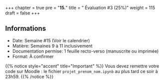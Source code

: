 +++
chapter = true
pre = "<b>15.</b>"
title = " Évaluation #3 (25%)"
weight = 115
draft = false
+++



## Informations

* Date:				Semaine #15 (Voir le calendrier)
* Matière: 		        Semaines 9 à 11 inclusivement
* Documentation permise: 	1 feuille recto-verso (manuscrite ou imprimée)
* Format:			À confirmer


{{% notice style="accent" title="Important" %}}
Vous devez remettre votre code sur Moodle : le fichier `projet_prenom_nom.ipynb` au plus tard ce soir à 23h59.
{{% /notice %}}


